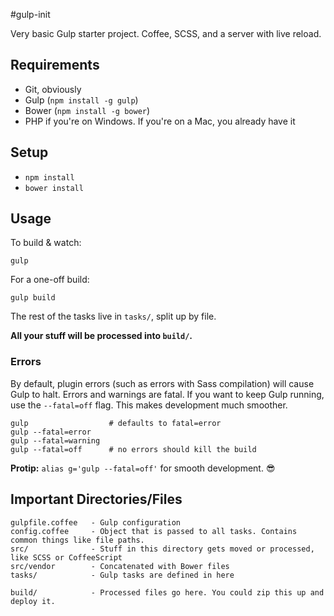 #gulp-init

Very basic Gulp starter project. Coffee, SCSS, and a server with live reload.

## Requirements

- Git, obviously
- Gulp (`npm install -g gulp`)
- Bower (`npm install -g bower`)
- PHP if you're on Windows. If you're on a Mac, you already have it

## Setup

- `npm install`
- `bower install`

## Usage

To build & watch:

```
gulp
```

For a one-off build:

```
gulp build
```

The rest of the tasks live in `tasks/`, split up by file.

**All your stuff will be processed into `build/`.**

### Errors

By default, plugin errors (such as errors with Sass compilation) will cause
Gulp to halt. Errors and warnings are fatal. If you want to keep Gulp running,
use the `--fatal=off` flag. This makes development much smoother.

```
gulp                  # defaults to fatal=error
gulp --fatal=error
gulp --fatal=warning
gulp --fatal=off      # no errors should kill the build
```

**Protip:** `alias g='gulp --fatal=off'` for smooth development. :sunglasses:

## Important Directories/Files

```
gulpfile.coffee   - Gulp configuration
config.coffee     - Object that is passed to all tasks. Contains common things like file paths.
src/              - Stuff in this directory gets moved or processed, like SCSS or CoffeeScript
src/vendor        - Concatenated with Bower files
tasks/            - Gulp tasks are defined in here

build/            - Processed files go here. You could zip this up and deploy it.
```
